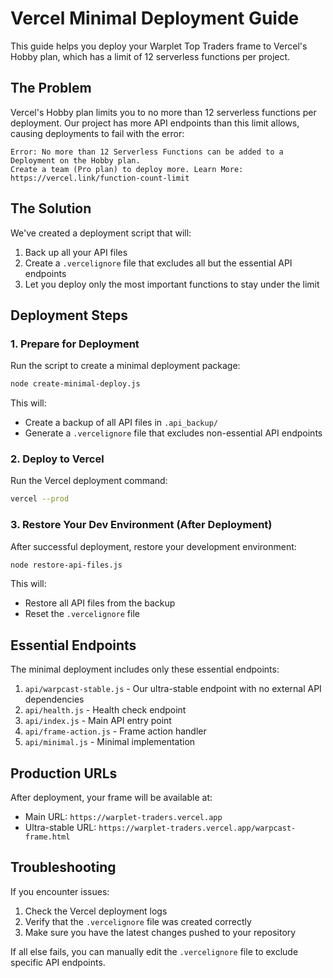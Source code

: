 # Vercel Minimal Deployment Guide

This guide helps you deploy your Warplet Top Traders frame to Vercel's Hobby plan, which has a limit of 12 serverless functions per project.

## The Problem

Vercel's Hobby plan limits you to no more than 12 serverless functions per deployment. Our project has more API endpoints than this limit allows, causing deployments to fail with the error:

```
Error: No more than 12 Serverless Functions can be added to a Deployment on the Hobby plan. 
Create a team (Pro plan) to deploy more. Learn More: https://vercel.link/function-count-limit
```

## The Solution

We've created a deployment script that will:

1. Back up all your API files
2. Create a `.vercelignore` file that excludes all but the essential API endpoints
3. Let you deploy only the most important functions to stay under the limit

## Deployment Steps

### 1. Prepare for Deployment

Run the script to create a minimal deployment package:

```bash
node create-minimal-deploy.js
```

This will:
- Create a backup of all API files in `.api_backup/`
- Generate a `.vercelignore` file that excludes non-essential API endpoints

### 2. Deploy to Vercel

Run the Vercel deployment command:

```bash
vercel --prod
```

### 3. Restore Your Dev Environment (After Deployment)

After successful deployment, restore your development environment:

```bash
node restore-api-files.js
```

This will:
- Restore all API files from the backup
- Reset the `.vercelignore` file

## Essential Endpoints

The minimal deployment includes only these essential endpoints:

1. `api/warpcast-stable.js` - Our ultra-stable endpoint with no external API dependencies
2. `api/health.js` - Health check endpoint
3. `api/index.js` - Main API entry point
4. `api/frame-action.js` - Frame action handler
5. `api/minimal.js` - Minimal implementation

## Production URLs

After deployment, your frame will be available at:

- Main URL: `https://warplet-traders.vercel.app`
- Ultra-stable URL: `https://warplet-traders.vercel.app/warpcast-frame.html`

## Troubleshooting

If you encounter issues:

1. Check the Vercel deployment logs
2. Verify that the `.vercelignore` file was created correctly
3. Make sure you have the latest changes pushed to your repository

If all else fails, you can manually edit the `.vercelignore` file to exclude specific API endpoints.